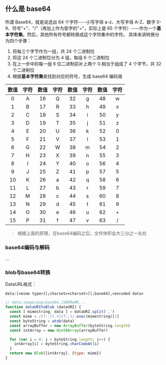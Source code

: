 ## 什么是 base64

所谓 Base64，就是说选出 64 个字符----小写字母 a-z、大写字母 A-Z、数字 0-9、符号"+"、"/"（再加上作为垫字的"="，实际上是 65 个字符）----作为一个**基本字符集**。然后，其他所有符号都转换成这个字符集中的字符。
具体来讲转换分为四个步骤：

1. 将每三个字节作为一组，共 24 个二进制位
2. 将这 24 个二进制位分为 4 组，每组 6 个二进制位
3. 在上一步中的每一组 6 位二进制前补上两个 0.相当于组成了 4 个字节，共 32 个二进制位
4. 根据**基本字符集**查找到对应的符号，生成 base64 编码值

| 数值 | 字符 | 数值 | 字符 | 数值 | 字符 | 数值 | 字符 |
| :--: | :--: | :--: | :--: | :--: | :--: | :--: | :--: |
|  0   |  A   |  16  |  Q   |  32  |  g   |  48  |  w   |
|  1   |  B   |  17  |  R   |  33  |  h   |  49  |  x   |
|  2   |  C   |  18  |  S   |  34  |  i   |  50  |  y   |
|  3   |  D   |  19  |  T   |  35  |  j   |  51  |  z   |
|  4   |  E   |  20  |  U   |  36  |  k   |  52  |  0   |
|  5   |  F   |  21  |  V   |  37  |  l   |  53  |  1   |
|  6   |  G   |  22  |  W   |  38  |  m   |  54  |  2   |
|  7   |  H   |  23  |  X   |  39  |  n   |  55  |  3   |
|  8   |  I   |  24  |  Y   |  40  |  o   |  56  |  4   |
|  9   |  J   |  25  |  Z   |  41  |  p   |  57  |  5   |
|  10  |  K   |  26  |  a   |  42  |  q   |  58  |  6   |
|  11  |  L   |  27  |  b   |  43  |  r   |  59  |  7   |
|  12  |  M   |  28  |  c   |  44  |  s   |  60  |  8   |
|  13  |  N   |  29  |  d   |  45  |  t   |  61  |  9   |
|  14  |  O   |  30  |  e   |  46  |  u   |  62  |  +   |
|  15  |  P   |  31  |  f   |  47  |  v   |  63  |  /   |

> 根据上面的原理，在base64编码之后，文件体积会大三分之一左右

### base64编码与解码
...

### blob与base64转换
DataURL格式：
```
data:[<mime type>][;charset=<charset>][;base64],<encoded data>
```

```javascript
// data:image/png;base64,iVBORw0K...
function dataURItoBlob (dataURI) {
  const [ mimestring, data ] = dataURI.split(',')
  const mime = /(?::)(.+)(?:;)/.exec(mimestring)[1]
  const byteString = atob(data)
  const arrayBuffer = new ArrayBuffer(byteString.length)
  const intArray = new Uint8Array(arrayBuffer)

  for (var i = 0; i < byteString.length; i++) {
    intArray[i] = byteString.charCodeAt(i)
  }
  return new Blob([intArray], {type: mime})
}
```
